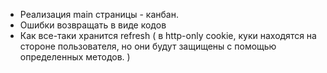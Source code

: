 * Реализация main страницы - канбан.
* Ошибки возвращать в виде кодов
* Как все-таки хранится refresh ( в http-only cookie, куки находятся на стороне пользователя, но они будут защищены с помощью определенных методов. )
